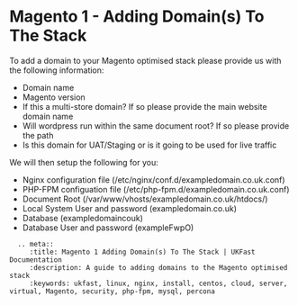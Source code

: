 # Magento 1 - Adding Domain(s) To The Stack

To add a domain to your Magento optimised stack please provide us with the following information:

- Domain name
- Magento version
- If this a multi-store domain? If so please provide the main website domain name
- Will wordpress run within the same document root? If so please provide the path
- Is this domain for UAT/Staging or is it going to be used for live traffic

We will then setup the following for you:

- Nginx configuration file (/etc/nginx/conf.d/exampledomain.co.uk.conf)
- PHP-FPM configuation file (/etc/php-fpm.d/exampledomain.co.uk.conf)
- Document Root (/var/www/vhosts/exampledomain.co.uk/htdocs/)
- Local System User and password (exampledomain.co.uk)
- Database (exampledomaincouk)
- Database User and password (exampleFwpO)

```eval_rst
  .. meta::
     :title: Magento 1 Adding Domain(s) To The Stack | UKFast Documentation
     :description: A guide to adding domains to the Magento optimised stack
     :keywords: ukfast, linux, nginx, install, centos, cloud, server, virtual, Magento, security, php-fpm, mysql, percona


